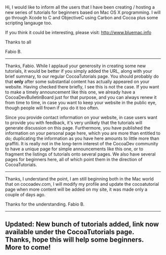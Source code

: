 

Hi, I would like to inform all the users that I have been creating / hosting a new series of tutorials for beginners based on Mac OS X programming.
I will go through Xcode to C and ObjectiveC using Carbon and Cocoa plus some scripting langauge too.

If you think it could be interesting, please visit: http://www.bluemac.info

Thanks to all

Fabio B.

----

Thanks, Fabio. While I applaud your generosity in creating some new tutorials, it would be better if you simply added the URL, along with your brief summary, to our regular CocoaTutorials page. You should probably do that **only** after some substantial content has actually appeared on your website. Having checked there briefly, I see this is not the case. If you want to make a timely announcement like this one, we already have a CocoaDevBulletinBoard just for that purpose, and you can always renew it from time to time, in case you want to keep your website in the public eye, though people will frown if you do it too often.

Since you provide contact information on your website, in case users want to provide you with feedback, it's very unlikely that the tutorials will generate discussion on this page. Furthermore, you have published the information on your personal page here, which you are more than entitled to do; duplicating the information as you have here amounts to little more than graffiti. It is really not in the long-term interest of the CocoaDev community to have a unique page for simple announcements like this one, or to fragment the listings of tutorials onto several pages. We also have several pages for beginners here, all of which point them in the direction of CocoaTutorials.

----

Thanks, I understand the point, I am still beginning both in the Mac world that on cocoadev.com, I will modify my profile and update the cocoatutorial page when more content will be added on my site, it was made only a couple of days ago.

Thanks for the understanding.
Fabio B.

----
Updated: New bunch of tutorials added, link now available under the CocoaTutorials page. Thanks, hope this will help some beginners. More to come!
----
